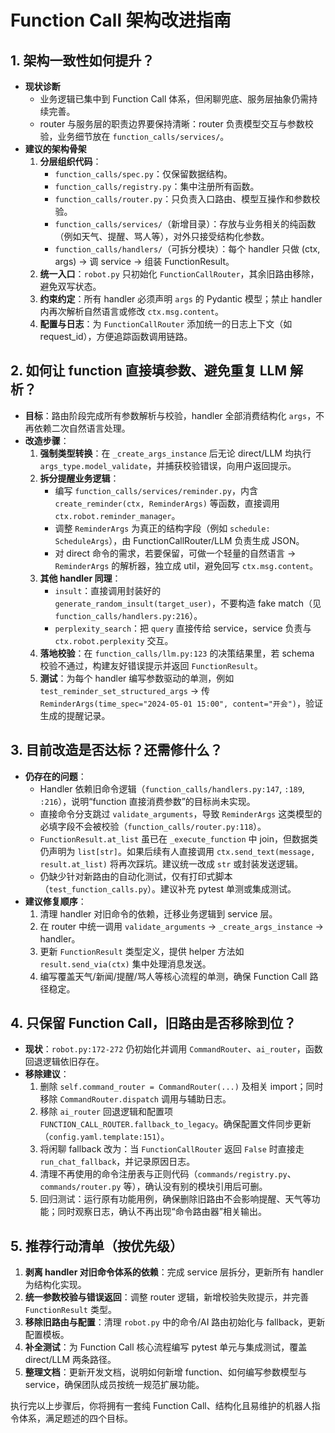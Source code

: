 # Function Call 架构改进指南

## 1. 架构一致性如何提升？
- **现状诊断**
  - 业务逻辑已集中到 Function Call 体系，但闲聊兜底、服务层抽象仍需持续完善。
  - router 与服务层的职责边界要保持清晰：router 负责模型交互与参数校验，业务细节放在 `function_calls/services/`。
- **建议的架构骨架**
  1. **分层组织代码**：
     - `function_calls/spec.py`：仅保留数据结构。
     - `function_calls/registry.py`：集中注册所有函数。
     - `function_calls/router.py`：只负责入口路由、模型互操作和参数校验。
     - `function_calls/services/`（新增目录）：存放与业务相关的纯函数（例如天气、提醒、骂人等），对外只接受结构化参数。
     - `function_calls/handlers/`（可拆分模块）：每个 handler 只做 (ctx, args) → 调 service → 组装 FunctionResult。
  2. **统一入口**：`robot.py` 只初始化 `FunctionCallRouter`，其余旧路由移除，避免双写状态。
  3. **约束约定**：所有 handler 必须声明 `args` 的 Pydantic 模型；禁止 handler 内再次解析自然语言或修改 `ctx.msg.content`。
  4. **配置与日志**：为 `FunctionCallRouter` 添加统一的日志上下文（如 request_id），方便追踪函数调用链路。

## 2. 如何让 function 直接填参数、避免重复 LLM 解析？
- **目标**：路由阶段完成所有参数解析与校验，handler 全部消费结构化 `args`，不再依赖二次自然语言处理。
- **改造步骤**：
  1. **强制类型转换**：在 `_create_args_instance` 后无论 direct/LLM 均执行 `args_type.model_validate`，并捕获校验错误，向用户返回提示。
  2. **拆分提醒业务逻辑**：
     - 编写 `function_calls/services/reminder.py`，内含 `create_reminder(ctx, ReminderArgs)` 等函数，直接调用 `ctx.robot.reminder_manager`。
     - 调整 `ReminderArgs` 为真正的结构字段（例如 `schedule: ScheduleArgs`），由 FunctionCallRouter/LLM 负责生成 JSON。
     - 对 direct 命令的需求，若要保留，可做一个轻量的自然语言 → `ReminderArgs` 的解析器，独立成 util，避免回写 `ctx.msg.content`。
  3. **其他 handler 同理**：
     - `insult`：直接调用封装好的 `generate_random_insult(target_user)`，不要构造 fake match（见 `function_calls/handlers.py:216`）。
     - `perplexity_search`：把 `query` 直接传给 service，service 负责与 `ctx.robot.perplexity` 交互。
  4. **落地校验**：在 `function_calls/llm.py:123` 的决策结果里，若 schema 校验不通过，构建友好错误提示并返回 `FunctionResult`。
  5. **测试**：为每个 handler 编写参数驱动的单测，例如 `test_reminder_set_structured_args` → 传 `ReminderArgs(time_spec="2024-05-01 15:00", content="开会")`，验证生成的提醒记录。

## 3. 目前改造是否达标？还需修什么？
- **仍存在的问题**：
  - Handler 依赖旧命令逻辑（`function_calls/handlers.py:147`, `:189`, `:216`），说明“function 直接消费参数”的目标尚未实现。
  - 直接命令分支跳过 `validate_arguments`，导致 `ReminderArgs` 这类模型的必填字段不会被校验（`function_calls/router.py:118`）。
  - `FunctionResult.at_list` 虽已在 `_execute_function` 中 join，但数据类仍声明为 `list[str]`。如果后续有人直接调用 `ctx.send_text(message, result.at_list)` 将再次踩坑。建议统一改成 `str` 或封装发送逻辑。
  - 仍缺少针对新路由的自动化测试，仅有打印式脚本（`test_function_calls.py`）。建议补充 pytest 单测或集成测试。
- **建议修复顺序**：
  1. 清理 handler 对旧命令的依赖，迁移业务逻辑到 service 层。
  2. 在 router 中统一调用 `validate_arguments` → `_create_args_instance` → handler。
  3. 更新 `FunctionResult` 类型定义，提供 helper 方法如 `result.send_via(ctx)` 集中处理消息发送。
  4. 编写覆盖天气/新闻/提醒/骂人等核心流程的单测，确保 Function Call 路径稳定。

## 4. 只保留 Function Call，旧路由是否移除到位？
- **现状**：`robot.py:172-272` 仍初始化并调用 `CommandRouter`、`ai_router`，函数回退逻辑依旧存在。
- **移除建议**：
  1. 删除 `self.command_router = CommandRouter(...)` 及相关 import；同时移除 `CommandRouter.dispatch` 调用与辅助日志。
  2. 移除 `ai_router` 回退逻辑和配置项 `FUNCTION_CALL_ROUTER.fallback_to_legacy`。确保配置文件同步更新（`config.yaml.template:151`）。
  3. 将闲聊 fallback 改为：当 `FunctionCallRouter` 返回 `False` 时直接走 `run_chat_fallback`，并记录原因日志。
  4. 清理不再使用的命令注册表与正则代码（`commands/registry.py`、`commands/router.py` 等），确认没有别的模块引用后可删。
  5. 回归测试：运行原有功能用例，确保删除旧路由不会影响提醒、天气等功能；同时观察日志，确认不再出现“命令路由器”相关输出。

## 5. 推荐行动清单（按优先级）
1. **剥离 handler 对旧命令体系的依赖**：完成 service 层拆分，更新所有 handler 为结构化实现。
2. **统一参数校验与错误返回**：调整 router 逻辑，新增校验失败提示，并完善 `FunctionResult` 类型。
3. **移除旧路由与配置**：清理 `robot.py` 中的命令/AI 路由初始化与 fallback，更新配置模板。
4. **补全测试**：为 Function Call 核心流程编写 pytest 单元与集成测试，覆盖 direct/LLM 两条路径。
5. **整理文档**：更新开发文档，说明如何新增 function、如何编写参数模型与 service，确保团队成员按统一规范扩展功能。

执行完以上步骤后，你将拥有一套纯 Function Call、结构化且易维护的机器人指令体系，满足题述的四个目标。
